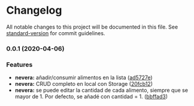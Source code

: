 # Changelog

All notable changes to this project will be documented in this file. See [standard-version](https://github.com/conventional-changelog/standard-version) for commit guidelines.

### 0.0.1 (2020-04-06)

### Features

* **nevera:** añadir/consumir alimentos en la lista ([ad5727e](https://github.com/Aingeru72/health-it-ionic/commit/ad5727eb0c7811af4bf0a9cc203bdf995e20c4a7))
* **nevera:** CRUD completo en local con Storage ([20fcb12](https://github.com/Aingeru72/health-it-ionic/commit/20fcb1299750a1a21d46417922a516fd3f55e8a2))
* **nevera:** se puede editar la cantidad de cada alimento, siempre que se mayor de 1. Por defecto, se añadé con cantidad = 1. ([bbffad3](https://github.com/Aingeru72/health-it-ionic/commit/bbffad3aef2484b44e7a1c6519c3dea9ea4b2a25))
